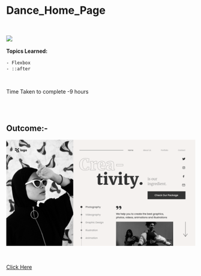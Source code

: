 # Dance_Home_Page


<br>

![](https://img.shields.io/badge/HTML-CSS-orange)
<br>


**Topics Learned:**
<br>


    - Flexbox
    - ::after 
    

<br>


Time Taken to complete
-9 hours


<br>
<br>

## Outcome:-


![Result](./Dance%20Home%20Page.png)

<br>

[Click Here](https://sud-dance-homepage.netlify.app/)
